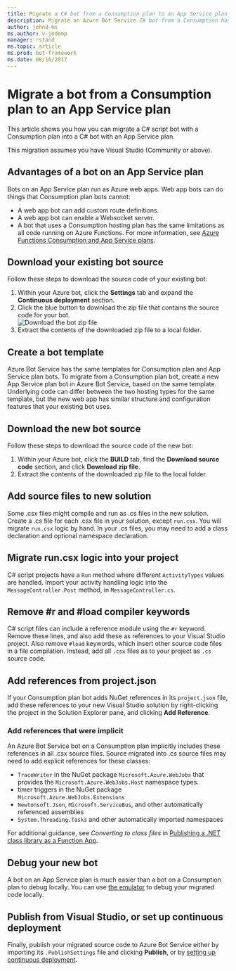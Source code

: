 ```yaml
---
title: Migrate a C# bot from a Consumption plan to an App Service plan | Microsoft Docs
description: Migrate an Azure Bot Service C# bot from a Consumption hosting plan to an App Service hosting plan.
author: johnd-ms
ms.author: v-jodemp
manager: rstand
ms.topic: article
ms.prod: bot-framework
ms.date: 08/16/2017
---
```

# Migrate a bot from a Consumption plan to an App Service plan

This article shows you how you can migrate a C# script bot with a Consumption plan into a C# bot with an App Service plan. 

This migration assumes you have Visual Studio (Community or above).

## Advantages of a bot on an App Service plan

Bots on an App Service plan run as Azure web apps. Web app bots can do things that Consumption plan bots cannot:

- A web app bot can add custom route definitions.
- A web app bot can enable a Websocket server. 
- A bot that uses a Consumption hosting plan has the same limitations as all code running on Azure Functions. For more information, see <a target='_blank' href='https://docs.microsoft.com/en-us/azure/azure-functions/functions-scale'>Azure Functions Consumption and App Service plans</a>.

## Download your existing bot source

Follow these steps to download the source code of your existing bot:

1. Within your Azure bot, click the **Settings** tab and expand the **Continuous deployment** section.  
2. Click the blue button to download the zip file that contains the source code for your bot.  
    ![Download the bot zip file](~/media/continuous-deployment-consumption-download.png)
3. Extract the contents of the downloaded zip file to a local folder. 


## Create a bot template

Azure Bot Service has the same templates for Consumption plan and App Service plan bots. To migrate from a Consumption plan bot, create a new App Service plan bot in Azure Bot Service, based on the same template. Underlying code can differ between the two hosting types for the same template, but the new web app has similar structure and configuration features that your existing bot uses.

## Download the new bot source

Follow these steps to download the source code of the new bot:

1. Within your Azure bot, click the **BUILD** tab, find the **Download source code** section, and click **Download zip file**. 
2. Extract the contents of the downloaded zip file to the local folder.

## Add source files to new solution

Some .csx files might compile and run as .cs files in the new solution. Create a .cs file for each .csx file in your solution, except `run.csx`. You will migrate `run.csx` logic by hand. In your .cs files, you may need to add a class declaration and optional namespace declaration.

## Migrate run.csx logic into your project

C# script projects have a `Run` method where different `ActivityTypes` values are handled. Import your activity handling logic into the `MessageController.Post` method, in `MessageController.cs`.

## Remove #r and #load compiler keywords

C# script files can include a reference module using the `#r` keyword. Remove these lines, and also add these as references to your Visual Studio project. Also remove `#load` keywords, which insert other source code files in a file compilation. Instead, add all `.csx` files as to your project as `.cs` source code.

## Add references from project.json

If your Consumption plan bot adds NuGet references in its `project.json` file, add these references to your new Visual Studio solution by right-clicking the project in the Solution Explorer pane, and clicking **Add Reference**.

### Add references that were implicit

An Azure Bot Service bot on a Consumption plan implicitly includes these references in all .csx source files. Source migrated into .cs source files may need to add explicit references for these classes:

- `TraceWriter` in the NuGet package `Microsoft.Azure.WebJobs` that provides the `Microsoft.Azure.WebJobs.Host` namespace types. 
- timer triggers in the NuGet package `Microsoft.Azure.WebJobs.Extensions`
- `Newtonsoft.Json`, `Microsoft.ServiceBus`, and other automatically referenced assemblies
- `System.Threading.Tasks` and other automatically imported namespaces

For additional guidance, see *Converting to class files* in <a target='_blank' href='https://blogs.msdn.microsoft.com/appserviceteam/2017/03/16/publishing-a-net-class-library-as-a-function-app/'>Publishing a .NET class library as a Function App</a>.

## Debug your new bot

A bot on an App Service plan is much easier than a bot on a Consumption plan to debug locally. You can use [the emulator](debug-bots-emulator.md) to debug your migrated code locally.

## Publish from Visual Studio, or set up continuous deployment

Finally, publish your migrated source code to Azure Bot Service either by importing its `.PublishSettings` file and clicking **Publish**, or by [setting up continuous deployment](azure-bot-service-debug-bot.md).
